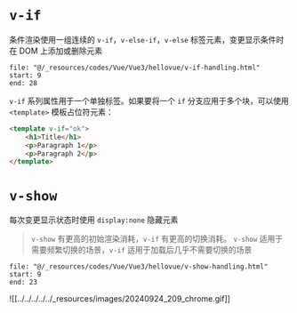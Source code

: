 # `v-if`

条件渲染使用一组连续的 `v-if`，`v-else-if`，`v-else` 标签元素，变更显示条件时在 DOM 上添加或删除元素

```reference
file: "@/_resources/codes/Vue/Vue3/hellovue/v-if-handling.html"
start: 9
end: 28
```

`v-if` 系列属性用于一个单独标签。如果要将一个 `if` 分支应用于多个块，可以使用 `<template>` 模板占位符元素：

```html
<template v-if="ok">
    <h1>Title</h1>
    <p>Paragraph 1</p>
    <p>Paragraph 2</p>
</template>
```

# `v-show`

每次变更显示状态时使用 `display:none` 隐藏元素

> `v-show` 有更高的初始渲染消耗，`v-if` 有更高的切换消耗。
> `v-show` 适用于需要频繁切换的场景，`v-if` 适用于加载后几乎不需要切换的场景

```reference
file: "@/_resources/codes/Vue/Vue3/hellovue/v-show-handling.html"
start: 9
end: 23
```

![[../../../../../_resources/images/20240924_209_chrome.gif]]
